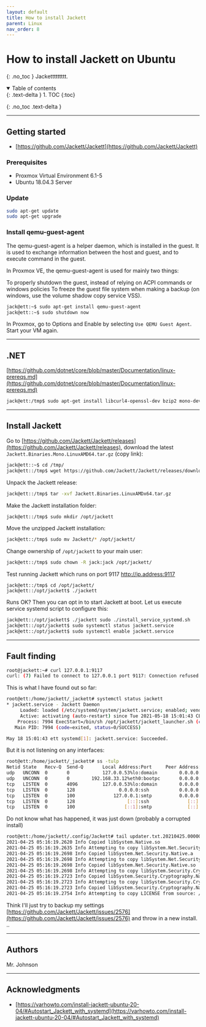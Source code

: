 ```yaml
---
layout: default
title: How to install Jackett
parent: Linux
nav_order: 8
---
```

# How to install Jackett on Ubuntu
{: .no_toc }
Jackettttttttt.

<details open markdown="block">
  <summary>
   Table of contents
  </summary>
  {: .text-delta }
1. TOC
{:toc}
</details>

{: .no_toc .text-delta }

---

## Getting started
* [https://github.com/Jackett/Jackett](https://github.com/Jackett/Jackett)

### Prerequisites
* Proxmox Virtual Environment 6.1-5
* Ubuntu 18.04.3 Server


### Update
```bash
sudo apt-get update
sudo apt-get upgrade
```

### Install qemu-guest-agent
The qemu-guest-agent is a helper daemon, which is installed in the guest. It is used to exchange information between the host and guest, and to execute command in the guest.

In Proxmox VE, the qemu-guest-agent is used for mainly two things:

To properly shutdown the guest, instead of relying on ACPI commands or windows policies
To freeze the guest file system when making a backup (on windows, use the volume shadow copy service VSS).

```bash
jack@ett:~$ sudo apt-get install qemu-guest-agent
jack@ett::~$ sudo shutdown now
```
In Proxmox, go to Options and Enable by selecting `Use QEMU Guest Agent`. Start your VM again. 

---

## .NET
[https://github.com/dotnet/core/blob/master/Documentation/linux-prereqs.md](https://github.com/dotnet/core/blob/master/Documentation/linux-prereqs.md)
```bash
jack@ett:/tmp$ sudo apt-get install libcurl4-openssl-dev bzip2 mono-devel
```

---

## Install Jackett
Go to [https://github.com/Jackett/Jackett/releases](https://github.com/Jackett/Jackett/releases), download the latest `Jackett.Binaries.Mono.LinuxAMD64.tar.gz` (copy link):
```bash
jack@ett::~$ cd /tmp/
jack@ett::/tmp$ wget https://github.com/Jackett/Jackett/releases/download/v0.14.365/Jackett.Binaries.LinuxAMDx64.tar.gz
```
Unpack the Jackett release:
```bash
jack@ett::/tmp$ tar -xvf Jackett.Binaries.LinuxAMDx64.tar.gz 
```
Make the Jackett installation folder:
```bash
jack@ett::/tmp$ sudo mkdir /opt/jackett
```
Move the unzipped Jackett installation:
```bash
jack@ett::/tmp$ sudo mv Jackett/* /opt/jackett/
```
Change ownership of `/opt/jackett` to your main user:
```bash
jack@ett::/tmp$ sudo chown -R jack:jack /opt/jackett/
```
Test running Jackett which runs on port 9117 http://ip.address:9117
```
jack@ett::/tmp$ cd /opt/jackett/
jack@ett::/opt/jackett$ ./jackett
```

Runs OK? Then you can opt in to start Jackett at boot. Let us execute service systemd script to configure this:

```bash
jack@ett::/opt/jackett$ ./jackett sudo ./install_service_systemd.sh
jack@ett::/opt/jackett$ sudo systemctl status jackett.service
jack@ett::/opt/jackett$ sudo systemctl enable jackett.service
```


---

## Fault finding

```bash
root@jackett:~# curl 127.0.0.1:9117
curl: (7) Failed to connect to 127.0.0.1 port 9117: Connection refused
```

This is what I have found out so far:
```bash
root@ett:/home/jackett/_jackett# systemctl status jackett
* jackett.service - Jackett Daemon
     Loaded: loaded (/etc/systemd/system/jackett.service; enabled; vendor preset: enabled)
     Active: activating (auto-restart) since Tue 2021-05-18 15:01:43 CEST; 4s ago
    Process: 7994 ExecStart=/bin/sh /opt/jackett/jackett_launcher.sh (code=exited, status=0/SUCCESS)
   Main PID: 7994 (code=exited, status=0/SUCCESS)

May 18 15:01:43 ett systemd[1]: jackett.service: Succeeded.
```

But it is not listening on any interfaces:
```bash
root@ett:/home/jackett/_jackett# ss -tulp
Netid State   Recv-Q  Send-Q       Local Address:Port     Peer Address:Port Process                                    
udp   UNCONN  0       0            127.0.0.53%lo:domain        0.0.0.0:*     users:(("systemd-resolve",pid=106,fd=12)) 
udp   UNCONN  0       0        192.168.33.12%eth0:bootpc       0.0.0.0:*     users:(("systemd-network",pid=89,fd=18))  
tcp   LISTEN  0       4096         127.0.0.53%lo:domain        0.0.0.0:*     users:(("systemd-resolve",pid=106,fd=13)) 
tcp   LISTEN  0       128                0.0.0.0:ssh           0.0.0.0:*     users:(("sshd",pid=139,fd=3))             
tcp   LISTEN  0       100              127.0.0.1:smtp          0.0.0.0:*     users:(("master",pid=295,fd=13))          
tcp   LISTEN  0       128                   [::]:ssh              [::]:*     users:(("sshd",pid=139,fd=4))             
tcp   LISTEN  0       100                  [::1]:smtp             [::]:*     users:(("master",pid=295,fd=14)) 
```

Do not know what has happened, it was just down (probably a corrupted install)
```bash
root@ett:/home/jackett/.config/Jackett# tail updater.txt.20210425.00000.txt 
2021-04-25 05:16:19.2620 Info Copied libSystem.Native.so 
2021-04-25 05:16:19.2635 Info Attempting to copy libSystem.Net.Security.Native.a from source: /tmp/JackettUpdate-v0.17.938-637549245756703242/Jackett/libSystem.Net.Security.Native.a to destination: /opt/jackett/libSystem.Net.Security.Native.a 
2021-04-25 05:16:19.2698 Info Copied libSystem.Net.Security.Native.a 
2021-04-25 05:16:19.2698 Info Attempting to copy libSystem.Net.Security.Native.so from source: /tmp/JackettUpdate-v0.17.938-637549245756703242/Jackett/libSystem.Net.Security.Native.so to destination: /opt/jackett/libSystem.Net.Security.Native.so 
2021-04-25 05:16:19.2698 Info Copied libSystem.Net.Security.Native.so 
2021-04-25 05:16:19.2698 Info Attempting to copy libSystem.Security.Cryptography.Native.OpenSsl.a from source: /tmp/JackettUpdate-v0.17.938-637549245756703242/Jackett/libSystem.Security.Cryptography.Native.OpenSsl.a to destination: /opt/jackett/libSystem.Security.Cryptography.Native.OpenSsl.a 
2021-04-25 05:16:19.2723 Info Copied libSystem.Security.Cryptography.Native.OpenSsl.a 
2021-04-25 05:16:19.2723 Info Attempting to copy libSystem.Security.Cryptography.Native.OpenSsl.so from source: /tmp/JackettUpdate-v0.17.938-637549245756703242/Jackett/libSystem.Security.Cryptography.Native.OpenSsl.so to destination: /opt/jackett/libSystem.Security.Cryptography.Native.OpenSsl.so 
2021-04-25 05:16:19.2723 Info Copied libSystem.Security.Cryptography.Native.OpenSsl.so 
2021-04-25 05:16:19.2754 Info Attempting to copy LICENSE from source: /tmp/JackettUpdate-v0.17.938-637549245756703242/Jackett/LICENSE to destination: /opt/jackett/LICENSE 
```

Think I'll just try to backup my settings [https://github.com/Jackett/Jackett/issues/2576](https://github.com/Jackett/Jackett/issues/2576) and throw in a new install. ..

---

## Authors
Mr. Johnson

---

## Acknowledgments
* [https://varhowto.com/install-jackett-ubuntu-20-04/#Autostart_Jackett_with_systemd](https://varhowto.com/install-jackett-ubuntu-20-04/#Autostart_Jackett_with_systemd)
